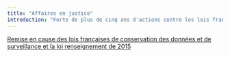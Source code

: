 ```yaml
---
title: "Affaires en justice"
introduction: "Forte de plus de cinq ans d'actions contre les lois françaises de conservation généralisée des données et de surveillance, Data Rights lancera des actions juridiques pour faire avancer le droit aux données et promouvoir la cybersécurité."
---
```


[Remise en cause des lois françaises de conservation des données et de surveillance et la loi renseignement de 2015](dataretention)
